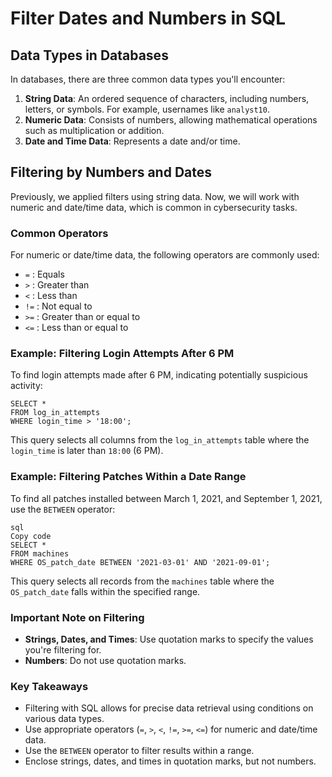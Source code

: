 # Filter Dates and Numbers in SQL

## Data Types in Databases

In databases, there are three common data types you'll encounter:

1. **String Data**: An ordered sequence of characters, including numbers, letters, or symbols. For example, usernames like `analyst10`.
2. **Numeric Data**: Consists of numbers, allowing mathematical operations such as multiplication or addition.
3. **Date and Time Data**: Represents a date and/or time.

## Filtering by Numbers and Dates

Previously, we applied filters using string data. Now, we will work with numeric and date/time data, which is common in cybersecurity tasks.

### Common Operators

For numeric or date/time data, the following operators are commonly used:

- `=` : Equals
- `>` : Greater than
- `<` : Less than
- `!=` : Not equal to
- `>=` : Greater than or equal to
- `<=` : Less than or equal to

### Example: Filtering Login Attempts After 6 PM

To find login attempts made after 6 PM, indicating potentially suspicious activity:

```
SELECT * 
FROM log_in_attempts 
WHERE login_time > '18:00';
```

This query selects all columns from the `log_in_attempts` table where the `login_time` is later than `18:00` (6 PM).

### Example: Filtering Patches Within a Date Range

To find all patches installed between March 1, 2021, and September 1, 2021, use the `BETWEEN` operator:

```
sql
Copy code
SELECT * 
FROM machines 
WHERE OS_patch_date BETWEEN '2021-03-01' AND '2021-09-01';
```

This query selects all records from the `machines` table where the `OS_patch_date` falls within the specified range.

### Important Note on Filtering

- **Strings, Dates, and Times**: Use quotation marks to specify the values you're filtering for.
- **Numbers**: Do not use quotation marks.

### Key Takeaways

- Filtering with SQL allows for precise data retrieval using conditions on various data types.
- Use appropriate operators (`=`, `>`, `<`, `!=`, `>=`, `<=`) for numeric and date/time data.
- Use the `BETWEEN` operator to filter results within a range.
- Enclose strings, dates, and times in quotation marks, but not numbers.